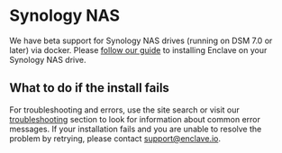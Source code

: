 # Synology NAS

We have beta support for Synology NAS drives (running on DSM 7.0 or later) via docker. Please [follow our guide](/tutorials/how-to-securely-access-your-synology-nas-drive-with-enclave/) to installing Enclave on your Synology NAS drive.

## What to do if the install fails

For troubleshooting and errors, use the site search or visit our [troubleshooting](/kb/#troubleshooting) section to look for information about common error messages. If your installation fails and you are unable to resolve the problem by retrying, please contact <a href="mailto:support@enclave.io">support@enclave.io</a>.